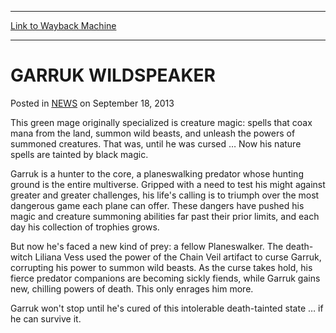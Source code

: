 
---
[Link to Wayback Machine](https://web.archive.org/web/20210502174238/https://magic.wizards.com/en/articles/archive/garruk-wildspeaker-2013-09-18)

[_metadata_:description]:- "This beast summoner was cursed by fellow planewalker Liliana Vess, tainting his green spells with black. Now he’s a predator on the hunt for brutal revenge."
[_metadata_:generator]:- "Drupal 7 (http://drupal.org)"
[_metadata_:node]:- "46516"
[_metadata_:publish_date]:- "2013-09-18"
[_metadata_:source]:- "div-main-content"
[_metadata_:title]:- "GARRUK WILDSPEAKER"
[_metadata_:wayback_capture_timestamp]:- "2021-05-02 17:42:38"
[_metadata_:wayback_raw_url]:- "https://web.archive.org/web/20210502174238id_/https://magic.wizards.com/en/articles/archive/garruk-wildspeaker-2013-09-18"
[_metadata_:wayback_url]:- "https://magic.wizards.com/en/articles/archive/garruk-wildspeaker-2013-09-18"
---


GARRUK WILDSPEAKER
==================



 Posted in [NEWS](/en/articles?source=MX_Nav2020)
 on September 18, 2013 










This green mage originally specialized is creature magic: spells that coax mana from the land, summon wild beasts, and unleash the powers of summoned creatures. That was, until he was cursed … Now his nature spells are tainted by black magic.


Garruk is a hunter to the core, a planeswalking predator whose hunting ground is the entire multiverse. Gripped with a need to test his might against greater and greater challenges, his life's calling is to triumph over the most dangerous game each plane can offer. These dangers have pushed his magic and creature summoning abilities far past their prior limits, and each day his collection of trophies grows.


But now he's faced a new kind of prey: a fellow Planeswalker. The death-witch Liliana Vess used the power of the Chain Veil artifact to curse Garruk, corrupting his power to summon wild beasts. As the curse takes hold, his fierce predator companions are becoming sickly fiends, while Garruk gains new, chilling powers of death. This only enrages him more.


Garruk won't stop until he's cured of this intolerable death-tainted state … if he can survive it.







